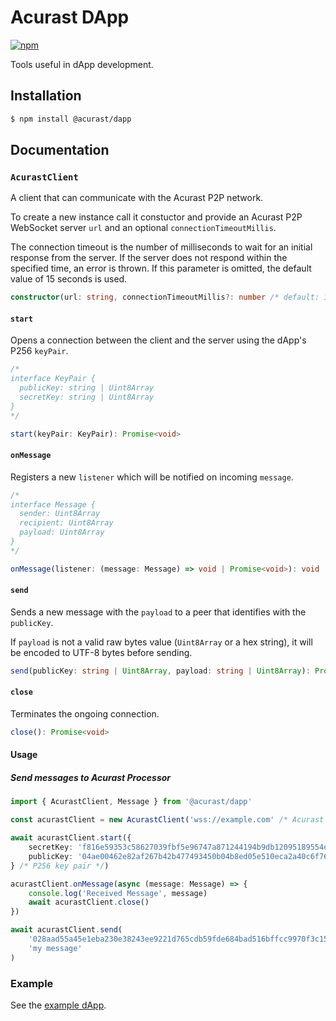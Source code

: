 # Acurast DApp

[![npm](https://img.shields.io/npm/v/@acurast/dapp.svg?colorB=brightgreen)](https://www.npmjs.com/package/@acurast/dapp)

Tools useful in dApp development.

## Installation

```bash
$ npm install @acurast/dapp
```

## Documentation

### `AcurastClient`

A client that can communicate with the Acurast P2P network.

To create a new instance call it constuctor and provide an Acurast P2P WebSocket server `url` and an optional `connectionTimeoutMillis`.

The connection timeout is the number of milliseconds to wait for an initial response from the server. If the server does not respond within the specified time, an error is thrown. If this parameter is omitted, the default value of 15 seconds is used.

```typescript
constructor(url: string, connectionTimeoutMillis?: number /* default: 15s */)
```

#### `start`

Opens a connection between the client and the server using the dApp's P256 `keyPair`.

```typescript
/*
interface KeyPair {
  publicKey: string | Uint8Array
  secretKey: string | Uint8Array
}
*/

start(keyPair: KeyPair): Promise<void>
```

#### `onMessage`

Registers a new `listener` which will be notified on incoming `message`.

```typescript
/*
interface Message {
  sender: Uint8Array
  recipient: Uint8Array
  payload: Uint8Array
}
*/

onMessage(listener: (message: Message) => void | Promise<void>): void
```

#### `send`

Sends a new message with the `payload` to a peer that identifies with the `publicKey`.

If `payload` is not a valid raw bytes value (`Uint8Array` or a hex string), it will be encoded to UTF-8 bytes before sending.

```typescript
send(publicKey: string | Uint8Array, payload: string | Uint8Array): Promise<void>
```

#### `close`

Terminates the ongoing connection.

```typescript
close(): Promise<void>
```

#### Usage

##### Send messages to Acurast Processor

```typescript
import { AcurastClient, Message } from '@acurast/dapp'

const acurastClient = new AcurastClient('wss://example.com' /* Acurast P2P WebSocket Server */)

await acurastClient.start({
    secretKey: 'f816e59353c58627039fbf5e96747a871244194b9db12095189554e78a6d4a45',
    publicKey: '04ae00462e82af267b42b477493450b04b8ed05e510eca2a40c6f7679b14e364b9d6f9c867a7e72b4880f9632450e5c2c03bd69424f786e10bb77e9bd09e322ef3'
} /* P256 key pair */)

acurastClient.onMessage(async (message: Message) => {
    console.log('Received Message', message)
    await acurastClient.close()
})

await acurastClient.send(
    '028aad55a45e1eba230e38243ee9221d765cdb59fde684bad516bffcc9970f3c15' /* processor's public key */,
    'my message'
)
```

### Example

See the [example dApp]().